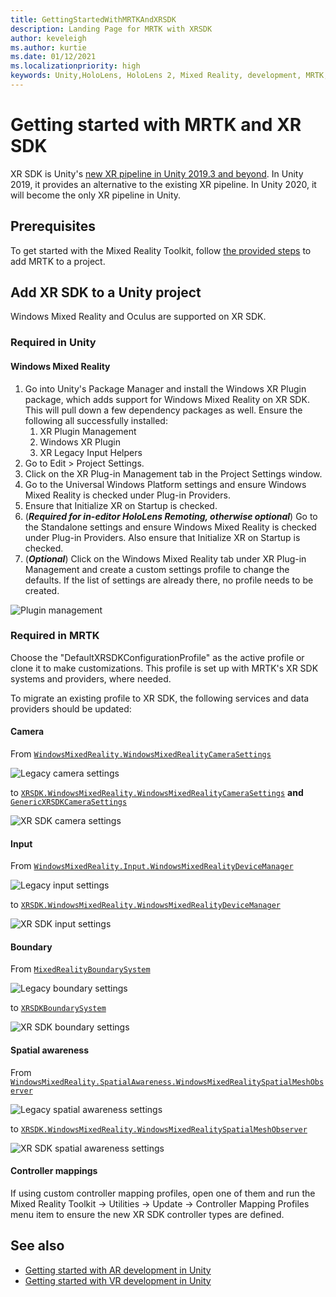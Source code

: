 ```yaml
---
title: GettingStartedWithMRTKAndXRSDK
description: Landing Page for MRTK with XRSDK
author: keveleigh
ms.author: kurtie
ms.date: 01/12/2021
ms.localizationpriority: high
keywords: Unity,HoloLens, HoloLens 2, Mixed Reality, development, MRTK, XRSDK,
---
```


# Getting started with MRTK and XR SDK

XR SDK is Unity's [new XR pipeline in Unity 2019.3 and beyond](https://blogs.unity3d.com/2020/01/24/unity-xr-platform-updates/). In Unity 2019, it provides an alternative to the existing XR pipeline. In Unity 2020, it will become the only XR pipeline in Unity.

## Prerequisites

To get started with the Mixed Reality Toolkit, follow [the provided steps](../WelcomeToMRTK.md) to add MRTK to a project.

## Add XR SDK to a Unity project

Windows Mixed Reality and Oculus are supported on XR SDK.

### Required in Unity

#### Windows Mixed Reality

1. Go into Unity's Package Manager and install the Windows XR Plugin package, which adds support for Windows Mixed Reality on XR SDK. This will pull down a few dependency packages as well. Ensure the following all successfully installed:
   1. XR Plugin Management
   1. Windows XR Plugin
   1. XR Legacy Input Helpers
1. Go to Edit > Project Settings.
1. Click on the XR Plug-in Management tab in the Project Settings window.
1. Go to the Universal Windows Platform settings and ensure Windows Mixed Reality is checked under Plug-in Providers.
1. Ensure that Initialize XR on Startup is checked.
1. (**_Required for in-editor HoloLens Remoting, otherwise optional_**) Go to the Standalone settings and ensure Windows Mixed Reality is checked under Plug-in Providers. Also ensure that Initialize XR on Startup is checked.
1. (**_Optional_**) Click on the Windows Mixed Reality tab under XR Plug-in Management and create a custom settings profile to change the defaults. If the list of settings are already there, no profile needs to be created.

![Plugin management](../features/Images/XRSDK/PluginManagement.png)

### Required in MRTK

Choose the "DefaultXRSDKConfigurationProfile" as the active profile or clone it to make customizations. This profile is set up with MRTK's XR SDK systems and providers, where needed.

To migrate an existing profile to XR SDK, the following services and data providers should be updated:

#### Camera

From [`WindowsMixedReality.WindowsMixedRealityCameraSettings`](xref:Microsoft.MixedReality.Toolkit.WindowsMixedReality.WindowsMixedRealityCameraSettings)

![Legacy camera settings](../features/Images/XRSDK/CameraSystemLegacy.png)

to [`XRSDK.WindowsMixedReality.WindowsMixedRealityCameraSettings`](xref:Microsoft.MixedReality.Toolkit.XRSDK.WindowsMixedReality.WindowsMixedRealityCameraSettings) **and** [`GenericXRSDKCameraSettings`](xref:Microsoft.MixedReality.Toolkit.XRSDK.GenericXRSDKCameraSettings)

![XR SDK camera settings](../features/Images/XRSDK/CameraSystemXRSDK.png)

#### Input

From [`WindowsMixedReality.Input.WindowsMixedRealityDeviceManager`](xref:Microsoft.MixedReality.Toolkit.WindowsMixedReality.Input.WindowsMixedRealityDeviceManager)

![Legacy input settings](../features/Images/XRSDK/InputSystemWMRLegacy.png)

to [`XRSDK.WindowsMixedReality.WindowsMixedRealityDeviceManager`](xref:Microsoft.MixedReality.Toolkit.XRSDK.WindowsMixedReality.WindowsMixedRealityDeviceManager)

![XR SDK input settings](../features/Images/XRSDK/InputSystemWMRXRSDK.png)

#### Boundary

From [`MixedRealityBoundarySystem`](xref:Microsoft.MixedReality.Toolkit.Boundary.MixedRealityBoundarySystem)

![Legacy boundary settings](../features/Images/XRSDK/BoundarySystemLegacy.png)

to  [`XRSDKBoundarySystem`](xref:Microsoft.MixedReality.Toolkit.XRSDK.XRSDKBoundarySystem)

![XR SDK boundary settings](../features/Images/XRSDK/BoundarySystemXRSDK.png)

#### Spatial awareness

From [`WindowsMixedReality.SpatialAwareness.WindowsMixedRealitySpatialMeshObserver`](xref:Microsoft.MixedReality.Toolkit.WindowsMixedReality.SpatialAwareness.WindowsMixedRealitySpatialMeshObserver)

![Legacy spatial awareness settings](../features/Images/XRSDK/SpatialAwarenessLegacy.png)

to [`XRSDK.WindowsMixedReality.WindowsMixedRealitySpatialMeshObserver`](xref:Microsoft.MixedReality.Toolkit.XRSDK.WindowsMixedReality.WindowsMixedRealitySpatialMeshObserver)

![XR SDK spatial awareness settings](../features/Images/XRSDK/SpatialAwarenessXRSDK.png)

#### Controller mappings

If using custom controller mapping profiles, open one of them and run the Mixed Reality Toolkit -> Utilities -> Update -> Controller Mapping Profiles menu item to ensure the new XR SDK controller types are defined.

## See also

* [Getting started with AR development in Unity](https://docs.unity3d.com/Manual/AROverview.html)
* [Getting started with VR development in Unity](https://docs.unity3d.com/Manual/VROverview.html)
